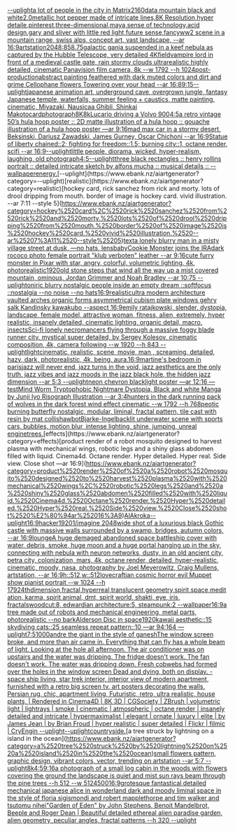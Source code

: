 [--uplight](https://www.ebank.nz/aiartgenerator?category=--uplight)[a lot of people in the city in Matrix](https://www.ebank.nz/aiartgenerator?category=a%2520lot%2520of%2520people%2520in%2520the%2520city%2520in%2520Matrix)[2160](https://www.ebank.nz/aiartgenerator?category=2160)[data mountain black and white](https://www.ebank.nz/aiartgenerator?category=data%2520mountain%2520black%2520and%2520white)[2.0](https://www.ebank.nz/aiartgenerator?category=2.0)[metallic hot pepper made of intricate lines,8K Resolution,hyper detaile,pinterest,three-dimensional,maya,sense of technology,acid design,gary and sliver with little red light,future sense,fancy](https://www.ebank.nz/aiartgenerator?category=metallic%2520hot%2520pepper%2520made%2520of%2520intricate%2520lines%2C8K%2520Resolution%2Chyper%2520detaile%2Cpinterest%2Cthree-dimensional%2Cmaya%2Csense%2520of%2520technology%2Cacid%2520design%2Cgary%2520and%2520sliver%2520with%2520little%2520red%2520light%2Cfuture%2520sense%2Cfancy)[ww2 scene in a mountain range, swiss alps, concept art, vast landscape, --ar 16:9](https://www.ebank.nz/aiartgenerator?category=ww2%2520scene%2520in%2520a%2520mountain%2520range%2C%2520swiss%2520alps%2C%2520concept%2520art%2C%2520vast%2520landscape%2C%2520--ar%252016%3A9)[artstation](https://www.ebank.nz/aiartgenerator?category=artstation)[2048:858](https://www.ebank.nz/aiartgenerator?category=2048%3A858)[.75](https://www.ebank.nz/aiartgenerator?category=.75)[galactic ganja suspended in a keef nebula as captured by the Hubble Telescope, very detailed 4K](https://www.ebank.nz/aiartgenerator?category=galactic%2520ganja%2520suspended%2520in%2520a%2520keef%2520nebula%2520as%2520captured%2520by%2520the%2520Hubble%2520Telescope%2C%2520very%2520detailed%25204K)[field](https://www.ebank.nz/aiartgenerator?category=field)[vampire lord in front of a medieval castle gate, rain stormy clouds ultrarealistic highly detailed, cinematic Panavision film camera, 8k --w 1792 --h 1024](https://www.ebank.nz/aiartgenerator?category=vampire%2520lord%2520in%2520front%2520of%2520a%2520medieval%2520castle%2520gate%2C%2520rain%2520stormy%2520clouds%2520ultrarealistic%2520highly%2520detailed%2C%2520cinematic%2520Panavision%2520film%2520camera%2C%25208k%2520--w%25201792%2520--h%25201024)[post-production](https://www.ebank.nz/aiartgenerator?category=post-production)[abstract painting feathered with dark muted colors and dirt and grime Cellophane flowers Towering over your head --ar 16:8](https://www.ebank.nz/aiartgenerator?category=abstract%2520painting%2520feathered%2520with%2520dark%2520muted%2520colors%2520and%2520dirt%2520and%2520grime%2520Cellophane%2520flowers%2520Towering%2520over%2520your%2520head%2520--ar%252016%3A8)[9:15](https://www.ebank.nz/aiartgenerator?category=9%3A15)[--uplight](https://www.ebank.nz/aiartgenerator?category=--uplight)[japanese animation art, underground cave, overgrown jungle, fantasy Japanese temple, waterfalls, summer feeling  + caustics, matte painting, cinematic, Miyazaki, Nausicaa Ghibli, Shinkai Makoto](https://www.ebank.nz/aiartgenerator?category=japanese%2520animation%2520art%2C%2520underground%2520cave%2C%2520overgrown%2520jungle%2C%2520fantasy%2520Japanese%2520temple%2C%2520waterfalls%2C%2520summer%2520feeling%2520%2520%2B%2520caustics%2C%2520matte%2520painting%2C%2520cinematic%2C%2520Miyazaki%2C%2520Nausicaa%2520Ghibli%2C%2520Shinkai%2520Makoto)[card](https://www.ebank.nz/aiartgenerator?category=card)[photograph](https://www.ebank.nz/aiartgenerator?category=photograph)[8K](https://www.ebank.nz/aiartgenerator?category=8K)[8k](https://www.ebank.nz/aiartgenerator?category=8k)[Lucario driving a Volvo 900](https://www.ebank.nz/aiartgenerator?category=Lucario%2520driving%2520a%2520Volvo%2520900)[4:5](https://www.ebank.nz/aiartgenerator?category=4%3A5)[a retro vintage 50’s hula hoop poster :: 2D matte illustration of a hula hoop :: gouache illustration of a hula hoop poster —ar 9:16](https://www.ebank.nz/aiartgenerator?category=a%2520retro%2520vintage%252050%E2%80%99s%2520hula%2520hoop%2520poster%2520%3A%3A%25202D%2520matte%2520illustration%2520of%2520a%2520hula%2520hoop%2520%3A%3A%2520gouache%2520illustration%2520of%2520a%2520hula%2520hoop%2520poster%2520%E2%80%94ar%25209%3A16)[mad max car in a stormy desert, Beksinski, Dariusz Zawadski, James Gurney, Oscar Chichoni --ar 16:9](https://www.ebank.nz/aiartgenerator?category=mad%2520max%2520car%2520in%2520a%2520stormy%2520desert%2C%2520Beksinski%2C%2520Dariusz%2520Zawadski%2C%2520James%2520Gurney%2C%2520Oscar%2520Chichoni%2520--ar%252016%3A9)[Statue of liberty chained::2; fighting for freedom::1.5; burning city::1, octane render, scifi --ar 16:9](https://www.ebank.nz/aiartgenerator?category=Statue%2520of%2520liberty%2520chained%3A%3A2%3B%2520fighting%2520for%2520freedom%3A%3A1.5%3B%2520burning%2520city%3A%3A1%2C%2520octane%2520render%2C%2520scifi%2520--ar%252016%3A9)[--uplight](https://www.ebank.nz/aiartgenerator?category=--uplight)[little people, diorama, wicked, hyper-realism, laughing, old photograph](https://www.ebank.nz/aiartgenerator?category=little%2520people%2C%2520diorama%2C%2520wicked%2C%2520hyper-realism%2C%2520laughing%2C%2520old%2520photograph)[4:5](https://www.ebank.nz/aiartgenerator?category=4%3A5)[--uplight](https://www.ebank.nz/aiartgenerator?category=--uplight)[three black rectangles :: henry rollins portrait :: detailed intricate sketch by alfons mucha :: musical details :: --wallpaper](https://www.ebank.nz/aiartgenerator?category=three%2520black%2520rectangles%2520%3A%3A%2520henry%2520rollins%2520portrait%2520%3A%3A%2520detailed%2520intricate%2520sketch%2520by%2520alfons%2520mucha%2520%3A%3A%2520musical%2520details%2520%3A%3A%2520--wallpaper)[energy.](https://www.ebank.nz/aiartgenerator?category=energy.)[--uplight](https://www.ebank.nz/aiartgenerator?category=--uplight)[realistic](https://www.ebank.nz/aiartgenerator?category=realistic)[hockey card, rick sanchez from rick and morty. lots of drool dripping from mouth. border of image is hockey card. vivid illustration. --ar 7:11 --style 5](https://www.ebank.nz/aiartgenerator?category=hockey%2520card%2C%2520rick%2520sanchez%2520from%2520rick%2520and%2520morty.%2520lots%2520of%2520drool%2520dripping%2520from%2520mouth.%2520border%2520of%2520image%2520is%2520hockey%2520card.%2520vivid%2520illustration.%2520--ar%25207%3A11%2520--style%25205)[text](https://www.ebank.nz/aiartgenerator?category=text)[a lonely blurry man in a misty village street at dusk, —no hats, lensbaby](https://www.ebank.nz/aiartgenerator?category=a%2520lonely%2520blurry%2520man%2520in%2520a%2520misty%2520village%2520street%2520at%2520dusk%2C%2520%E2%80%94no%2520hats%2C%2520lensbaby)[Cookie Monster joins the IRA](https://www.ebank.nz/aiartgenerator?category=Cookie%2520Monster%2520joins%2520the%2520IRA)[dark rococo photo female portrait "klub verboten" leather --ar 9:16](https://www.ebank.nz/aiartgenerator?category=dark%2520rococo%2520photo%2520female%2520portrait%2520%22klub%2520verboten%22%2520leather%2520--ar%25209%3A16)[cute furry monster in Pixar with star, angry, colorful, volumetric lighting, 4k, photorealistic](https://www.ebank.nz/aiartgenerator?category=cute%2520furry%2520monster%2520in%2520Pixar%2520with%2520star%2C%2520angry%2C%2520colorful%2C%2520volumetric%2520lighting%2C%25204k%2C%2520photorealistic)[1920](https://www.ebank.nz/aiartgenerator?category=1920)[old stone steps that wind all the way up a mist covered mountain, ominous, Jordan Grimmer and Noah Bradley --ar 10:75 --uplight](https://www.ebank.nz/aiartgenerator?category=old%2520stone%2520steps%2520that%2520wind%2520all%2520the%2520way%2520up%2520a%2520mist%2520covered%2520mountain%2C%2520ominous%2C%2520Jordan%2520Grimmer%2520and%2520Noah%2520Bradley%2520--ar%252010%3A75%2520--uplight)[oniric blurry nostalgic people inside an empty dream ::softfocus ::nostalgia --no noise --no hats](https://www.ebank.nz/aiartgenerator?category=oniric%2520blurry%2520nostalgic%2520people%2520inside%2520an%2520empty%2520dream%2520%3A%3Asoftfocus%2520%3A%3Anostalgia%2520--no%2520noise%2520--no%2520hats)[16:9](https://www.ebank.nz/aiartgenerator?category=16%3A9)[realistic](https://www.ebank.nz/aiartgenerator?category=realistic)[ultra modern architecture vaulted arches organic forms asymmetrical cubism plate windows gehry salk Kandinsky kawakubo --aspect 16:9](https://www.ebank.nz/aiartgenerator?category=ultra%2520modern%2520architecture%2520vaulted%2520arches%2520organic%2520forms%2520asymmetrical%2520cubism%2520plate%2520windows%2520gehry%2520salk%2520Kandinsky%2520kawakubo%2520--aspect%252016%3A9)[emily ratajkowski, slender, dystopia, landscape, female model, attractive woman, fitness, alien, extremely, hyper realistic, insanely detailed, cinematic lighting, organic detail, macro, insects](https://www.ebank.nz/aiartgenerator?category=emily%2520ratajkowski%2C%2520slender%2C%2520dystopia%2C%2520landscape%2C%2520female%2520model%2C%2520attractive%2520woman%2C%2520fitness%2C%2520alien%2C%2520extremely%2C%2520hyper%2520realistic%2C%2520insanely%2520detailed%2C%2520cinematic%2520lighting%2C%2520organic%2520detail%2C%2520macro%2C%2520insects)[Sci-fi lonely necromancers flying through a massive foggy blade runner city, mystical super detailed, by Sergey Kolesov, cinematic composition, 4k, camera following --w 1920 --h 843 --uplight](https://www.ebank.nz/aiartgenerator?category=Sci-fi%2520lonely%2520necromancers%2520flying%2520through%2520a%2520massive%2520foggy%2520blade%2520runner%2520city%2C%2520mystical%2520super%2520detailed%2C%2520by%2520Sergey%2520Kolesov%2C%2520cinematic%2520composition%2C%25204k%2C%2520camera%2520following%2520--w%25201920%2520--h%2520843%2520--uplight)[light](https://www.ebank.nz/aiartgenerator?category=light)[cinematic, realistic, scene, movie, man , screaming, detailed, hazy, dark, photorealistic, 4k, being, aura,](https://www.ebank.nz/aiartgenerator?category=cinematic%2C%2520realistic%2C%2520scene%2C%2520movie%2C%2520man%2520%2C%2520screaming%2C%2520detailed%2C%2520hazy%2C%2520dark%2C%2520photorealistic%2C%25204k%2C%2520being%2C%2520aura%2C)[16:9](https://www.ebank.nz/aiartgenerator?category=16%3A9)[martine's bedroom in paris](https://www.ebank.nz/aiartgenerator?category=martine%27s%2520bedroom%2520in%2520paris)[jazz will never end, jazz turns in the void, jazz aesthetics are the only truth, jazz vibes and jazz moods in the jazz black hole, the hidden jazz dimension --ar 5:3 --uplight](https://www.ebank.nz/aiartgenerator?category=jazz%2520will%2520never%2520end%2C%2520jazz%2520turns%2520in%2520the%2520void%2C%2520jazz%2520aesthetics%2520are%2520the%2520only%2520truth%2C%2520jazz%2520vibes%2520and%2520jazz%2520moods%2520in%2520the%2520jazz%2520black%2520hole%2C%2520the%2520hidden%2520jazz%2520dimension%2520--ar%25205%3A3%2520--uplight)[neon chevron blacklight poster —ar 12:16 —test](https://www.ebank.nz/aiartgenerator?category=neon%2520chevron%2520blacklight%2520poster%2520%E2%80%94ar%252012%3A16%2520%E2%80%94test)[Mind Worm  Tryptophobic Nightmare Dystopia, Black and white Manga by Junji Iyo Risograph  Illustration --ar 3:4](https://www.ebank.nz/aiartgenerator?category=Mind%2520Worm%2520%2520Tryptophobic%2520Nightmare%2520Dystopia%2C%2520Black%2520and%2520white%2520Manga%2520by%2520Junji%2520Iyo%2520Risograph%2520%2520Illustration%2520--ar%25203%3A4)[hunters in the dark running pack of wolves in the dark forest wind effect cinematic --w 1792 --h 768](https://www.ebank.nz/aiartgenerator?category=hunters%2520in%2520the%2520dark%2520running%2520pack%2520of%2520wolves%2520in%2520the%2520dark%2520forest%2520wind%2520effect%2520cinematic%2520--w%25201792%2520--h%2520768)[peotic burning butterfly nostalgic, modular, liminal, fractal pattern, tile cast with resin by mat collishaw](https://www.ebank.nz/aiartgenerator?category=peotic%2520burning%2520butterfly%2520nostalgic%2C%2520modular%2C%2520liminal%2C%2520fractal%2520pattern%2C%2520tile%2520cast%2520with%2520resin%2520by%2520mat%2520collishaw)[bot](https://www.ebank.nz/aiartgenerator?category=bot)[Bjarke-Ingel](https://www.ebank.nz/aiartgenerator?category=Bjarke-Ingel)[backlit underwater scene with sports cars, bubbles, motion blur, intense lighting, shine, jumping, unreal engine](https://www.ebank.nz/aiartgenerator?category=backlit%2520underwater%2520scene%2520with%2520sports%2520cars%2C%2520bubbles%2C%2520motion%2520blur%2C%2520intense%2520lighting%2C%2520shine%2C%2520jumping%2C%2520unreal%2520engine)[trees.](https://www.ebank.nz/aiartgenerator?category=trees.)[effects](https://www.ebank.nz/aiartgenerator?category=effects)[product render of a robot mosquito designed to harvest plasma with mechanical wings, robotic legs and a shiny glass abdomen filled with liquid. Cinema4d. Octane render. Hyper detailed. Hyper real. Side view. Close shot —ar 16:9](https://www.ebank.nz/aiartgenerator?category=product%2520render%2520of%2520a%2520robot%2520mosquito%2520designed%2520to%2520harvest%2520plasma%2520with%2520mechanical%2520wings%2C%2520robotic%2520legs%2520and%2520a%2520shiny%2520glass%2520abdomen%2520filled%2520with%2520liquid.%2520Cinema4d.%2520Octane%2520render.%2520Hyper%2520detailed.%2520Hyper%2520real.%2520Side%2520view.%2520Close%2520shot%2520%E2%80%94ar%252016%3A9)[AlAkroka](https://www.ebank.nz/aiartgenerator?category=AlAkroka)[--uplight](https://www.ebank.nz/aiartgenerator?category=--uplight)[16:9](https://www.ebank.nz/aiartgenerator?category=16%3A9)[hacker](https://www.ebank.nz/aiartgenerator?category=hacker)[1920](https://www.ebank.nz/aiartgenerator?category=1920)[1](https://www.ebank.nz/aiartgenerator?category=1)[/imagine 2048](https://www.ebank.nz/aiartgenerator?category=/imagine%25202048)[wide shot of a luxurious black Gothic castle with massive walls surrounded by a swamp, bridges, autumn colors, --ar 16:9](https://www.ebank.nz/aiartgenerator?category=wide%2520shot%2520of%2520a%2520luxurious%2520black%2520Gothic%2520castle%2520with%2520massive%2520walls%2520surrounded%2520by%2520a%2520swamp%2C%2520bridges%2C%2520autumn%2520colors%2C%2520--ar%252016%3A9)[lounge](https://www.ebank.nz/aiartgenerator?category=lounge)[A huge demaged abandoned space battleship cover with water, debris, smoke, huge moon and a huge portal hanging up in the sky, connecting with nebula with neuron networks, dusty, in an old ancient city, petra city, colonization, mars, 4k, octane render, detailed, hyper-realistic, cinematic, moody, nasa, photography by Joel Meyerowitz, Craig Mullens, artstation, --ar 16:9](https://www.ebank.nz/aiartgenerator?category=A%2520huge%2520demaged%2520abandoned%2520space%2520battleship%2520cover%2520with%2520water%2C%2520debris%2C%2520smoke%2C%2520huge%2520moon%2520and%2520a%2520huge%2520portal%2520hanging%2520up%2520in%2520the%2520sky%2C%2520connecting%2520with%2520nebula%2520with%2520neuron%2520networks%2C%2520dusty%2C%2520in%2520an%2520old%2520ancient%2520city%2C%2520petra%2520city%2C%2520colonization%2C%2520mars%2C%25204k%2C%2520octane%2520render%2C%2520detailed%2C%2520hyper-realistic%2C%2520cinematic%2C%2520moody%2C%2520nasa%2C%2520photography%2520by%2520Joel%2520Meyerowitz%2C%2520Craig%2520Mullens%2C%2520artstation%2C%2520--ar%252016%3A9)[h::512,w::512](https://www.ebank.nz/aiartgenerator?category=h%3A%3A512%2Cw%3A%3A512)[lovecraftian cosmic horror evil Muppet show pianist portrait --w 1024 --h 1792](https://www.ebank.nz/aiartgenerator?category=lovecraftian%2520cosmic%2520horror%2520evil%2520Muppet%2520show%2520pianist%2520portrait%2520--w%25201024%2520--h%25201792)[4thdimension,fractal,hyperreal,translucent,geometry,spirit,space,meditation, karma, spirit animal, dmt, spirit world, shakti, eye, iris, fractals](https://www.ebank.nz/aiartgenerator?category=4thdimension%2Cfractal%2Chyperreal%2Ctranslucent%2Cgeometry%2Cspirit%2Cspace%2Cmeditation%2C%2520karma%2C%2520spirit%2520animal%2C%2520dmt%2C%2520spirit%2520world%2C%2520shakti%2C%2520eye%2C%2520iris%2C%2520fractals)[woodcut:8, edwardian architecture:5, steampunk:2 --wallpaper](https://www.ebank.nz/aiartgenerator?category=woodcut%3A8%2C%2520edwardian%2520architecture%3A5%2C%2520steampunk%3A2%2520--wallpaper)[16:9](https://www.ebank.nz/aiartgenerator?category=16%3A9)[a tree made out of robots and mechanical engineering, metal parts, photorealistic --no bark](https://www.ebank.nz/aiartgenerator?category=a%2520tree%2520made%2520out%2520of%2520robots%2520and%2520mechanical%2520engineering%2C%2520metal%2520parts%2C%2520photorealistic%2520--no%2520bark)[Alderson Disc in space](https://www.ebank.nz/aiartgenerator?category=Alderson%2520Disc%2520in%2520space)[1920](https://www.ebank.nz/aiartgenerator?category=1920)[kawaii aesthetic::15 skydiving cats::25 seamless repeat pattern::10  —ar 94:164 —uplight](https://www.ebank.nz/aiartgenerator?category=kawaii%2520aesthetic%3A%3A15%2520skydiving%2520cats%3A%3A25%2520seamless%2520repeat%2520pattern%3A%3A10%2520%2520%E2%80%94ar%252094%3A164%2520%E2%80%94uplight)[7:5](https://www.ebank.nz/aiartgenerator?category=7%3A5)[1000](https://www.ebank.nz/aiartgenerator?category=1000)[andre the giant in the style of ganesh](https://www.ebank.nz/aiartgenerator?category=andre%2520the%2520giant%2520in%2520the%2520style%2520of%2520ganesh)[The window screen broke, and more than air came in.  Everything that can fly has a whole beam of light.  Looking at the hole all afternoon.  The air conditioner was on upstairs and the water was dripping.  The fridge doesn't work. The fan doesn't work.  The water was dripping down.  Fresh cobwebs had formed over the holes in the window screen  Dead and dying, both on display. -](https://www.ebank.nz/aiartgenerator?category=The%2520window%2520screen%2520broke%2C%2520and%2520more%2520than%2520air%2520came%2520in.%2520%2520Everything%2520that%2520can%2520fly%2520has%2520a%2520whole%2520beam%2520of%2520light.%2520%2520Looking%2520at%2520the%2520hole%2520all%2520afternoon.%2520%2520The%2520air%2520conditioner%2520was%2520on%2520upstairs%2520and%2520the%2520water%2520was%2520dripping.%2520%2520The%2520fridge%2520doesn%27t%2520work.%2520The%2520fan%2520doesn%27t%2520work.%2520%2520The%2520water%2520was%2520dripping%2520down.%2520%2520Fresh%2520cobwebs%2520had%2520formed%2520over%2520the%2520holes%2520in%2520the%2520window%2520screen%2520%2520Dead%2520and%2520dying%2C%2520both%2520on%2520display.%2520-)[space ship living, star trek interior, interior view of modern apartment, furnished with a retro big screen tv, art posters decorating the walls, Persian rug, chic, apartment living, Futuristic, retro, ultra realistic, house plants, | Rendered in Cinema4D | 8K 3D | CGSociety | ZBrush | volumetric light | lightrays | smoke | cinematic | atmospheric | octane render | insanely detailed and intricate | hypermaximalist | elegant | ornate | luxury | elite | by James Jean | by Brian Froud | hyper realistic | super detailed | Flickr | filmic | CryEngin --uplight](https://www.ebank.nz/aiartgenerator?category=space%2520ship%2520living%2C%2520star%2520trek%2520interior%2C%2520interior%2520view%2520of%2520modern%2520apartment%2C%2520furnished%2520with%2520a%2520retro%2520big%2520screen%2520tv%2C%2520art%2520posters%2520decorating%2520the%2520walls%2C%2520Persian%2520rug%2C%2520chic%2C%2520apartment%2520living%2C%2520Futuristic%2C%2520retro%2C%2520ultra%2520realistic%2C%2520house%2520plants%2C%2520%7C%2520Rendered%2520in%2520Cinema4D%2520%7C%25208K%25203D%2520%7C%2520CGSociety%2520%7C%2520ZBrush%2520%7C%2520volumetric%2520light%2520%7C%2520lightrays%2520%7C%2520smoke%2520%7C%2520cinematic%2520%7C%2520atmospheric%2520%7C%2520octane%2520render%2520%7C%2520insanely%2520detailed%2520and%2520intricate%2520%7C%2520hypermaximalist%2520%7C%2520elegant%2520%7C%2520ornate%2520%7C%2520luxury%2520%7C%2520elite%2520%7C%2520by%2520James%2520Jean%2520%7C%2520by%2520Brian%2520Froud%2520%7C%2520hyper%2520realistic%2520%7C%2520super%2520detailed%2520%7C%2520Flickr%2520%7C%2520filmic%2520%7C%2520CryEngin%2520--uplight)[--uplight](https://www.ebank.nz/aiartgenerator?category=--uplight)[countryside.](https://www.ebank.nz/aiartgenerator?category=countryside.)[a tree struck by lightning on a island in the ocean](https://www.ebank.nz/aiartgenerator?category=a%2520tree%2520struck%2520by%2520lightning%2520on%2520a%2520island%2520in%2520the%2520ocean)[small flowers pattern, graphic design, vibrant colors, vector, trending on artstation --ar 5:7 --uplight](https://www.ebank.nz/aiartgenerator?category=small%2520flowers%2520pattern%2C%2520graphic%2520design%2C%2520vibrant%2520colors%2C%2520vector%2C%2520trending%2520on%2520artstation%2520--ar%25205%3A7%2520--uplight)[8k](https://www.ebank.nz/aiartgenerator?category=8k)[4:5](https://www.ebank.nz/aiartgenerator?category=4%3A5)[9:16](https://www.ebank.nz/aiartgenerator?category=9%3A16)[a photograph of a small log cabin in the woods with flowers covering the ground the landscape is quiet and mist sun rays beam through the pine trees --h 512 --w 512](https://www.ebank.nz/aiartgenerator?category=a%2520photograph%2520of%2520a%2520small%2520log%2520cabin%2520in%2520the%2520woods%2520with%2520flowers%2520covering%2520the%2520ground%2520the%2520landscape%2520is%2520quiet%2520and%2520mist%2520sun%2520rays%2520beam%2520through%2520the%2520pine%2520trees%2520--h%2520512%2520--w%2520512)[4500](https://www.ebank.nz/aiartgenerator?category=4500)[16:9](https://www.ebank.nz/aiartgenerator?category=16%3A9)[grotesque fantastical detailed mechanical japanese alice in wonderland dark and moody liminal space in the style of floria sigismondi and robert mapplethorpe and tim walker and tsutomu nihei](https://www.ebank.nz/aiartgenerator?category=grotesque%2520fantastical%2520detailed%2520mechanical%2520japanese%2520alice%2520in%2520wonderland%2520dark%2520and%2520moody%2520liminal%2520space%2520in%2520the%2520style%2520of%2520floria%2520sigismondi%2520and%2520robert%2520mapplethorpe%2520and%2520tim%2520walker%2520and%2520tsutomu%2520nihei)["Garden of Eden" by John Stephens, Benoit Mandelbrot, Beeple and Roger Dean | Beautiful detailed ethereal alien paradise garden, alien geometry, peculiar angles, fractal patterns --h 320 --uplight](https://www.ebank.nz/aiartgenerator?category=%22Garden%2520of%2520Eden%22%2520by%2520John%2520Stephens%2C%2520Benoit%2520Mandelbrot%2C%2520Beeple%2520and%2520Roger%2520Dean%2520%7C%2520Beautiful%2520detailed%2520ethereal%2520alien%2520paradise%2520garden%2C%2520alien%2520geometry%2C%2520peculiar%2520angles%2C%2520fractal%2520patterns%2520--h%2520320%2520--uplight)